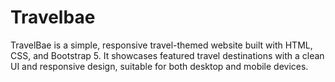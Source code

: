 # Travelbae
TravelBae is a simple, responsive travel-themed website built with HTML, CSS, and Bootstrap 5. It showcases featured travel destinations with a clean UI and responsive design, suitable for both desktop and mobile devices.
